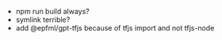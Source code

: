 - npm run build always?
- symlink terrible?
- add @epfml/gpt-tfjs because of tfjs import and not tfjs-node